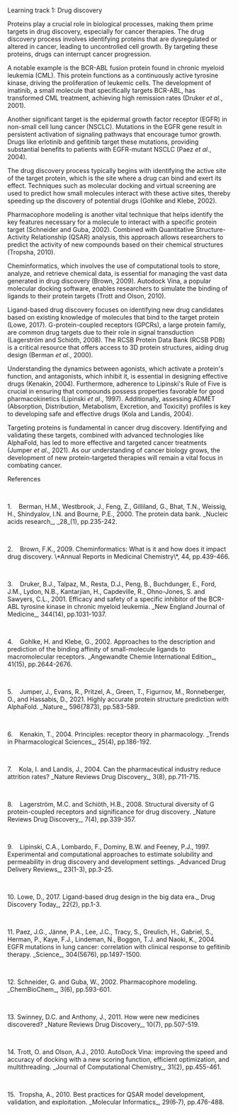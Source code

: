 Learning track 1: Drug discovery

Proteins play a crucial role in biological processes, making them prime targets in drug discovery, especially for cancer therapies. The drug discovery process involves identifying proteins that are dysregulated or altered in cancer, leading to uncontrolled cell growth. By targeting these proteins, drugs can interrupt cancer progression.

A notable example is the BCR-ABL fusion protein found in chronic myeloid leukemia (CML). This protein functions as a continuously active tyrosine kinase, driving the proliferation of leukemic cells. The development of imatinib, a small molecule that specifically targets BCR-ABL, has transformed CML treatment, achieving high remission rates (Druker _et al_., 2001).

Another significant target is the epidermal growth factor receptor (EGFR) in non-small cell lung cancer (NSCLC). Mutations in the EGFR gene result in persistent activation of signaling pathways that encourage tumor growth. Drugs like erlotinib and gefitinib target these mutations, providing substantial benefits to patients with EGFR-mutant NSCLC (Paez _et al_., 2004).

The drug discovery process typically begins with identifying the active site of the target protein, which is the site where a drug can bind and exert its effect. Techniques such as molecular docking and virtual screening are used to predict how small molecules interact with these active sites, thereby speeding up the discovery of potential drugs (Gohlke and Klebe, 2002).

Pharmacophore modeling is another vital technique that helps identify the key features necessary for a molecule to interact with a specific protein target (Schneider and Guba, 2002). Combined with Quantitative Structure-Activity Relationship (QSAR) analysis, this approach allows researchers to predict the activity of new compounds based on their chemical structures (Tropsha, 2010).

Cheminformatics, which involves the use of computational tools to store, analyze, and retrieve chemical data, is essential for managing the vast data generated in drug discovery (Brown, 2009). Autodock Vina, a popular molecular docking software, enables researchers to simulate the binding of ligands to their protein targets (Trott and Olson, 2010).

Ligand-based drug discovery focuses on identifying new drug candidates based on existing knowledge of molecules that bind to the target protein (Lowe, 2017). G-protein-coupled receptors (GPCRs), a large protein family, are common drug targets due to their role in signal transduction (Lagerström and Schiöth, 2008). The RCSB Protein Data Bank (RCSB PDB) is a critical resource that offers access to 3D protein structures, aiding drug design (Berman _et al_., 2000).

Understanding the dynamics between agonists, which activate a protein's function, and antagonists, which inhibit it, is essential in designing effective drugs (Kenakin, 2004). Furthermore, adherence to Lipinski's Rule of Five is crucial in ensuring that compounds possess properties favorable for good pharmacokinetics (Lipinski _et al_., 1997). Additionally, assessing ADMET (Absorption, Distribution, Metabolism, Excretion, and Toxicity) profiles is key to developing safe and effective drugs (Kola and Landis, 2004).

Targeting proteins is fundamental in cancer drug discovery. Identifying and validating these targets, combined with advanced technologies like AlphaFold, has led to more effective and targeted cancer treatments (Jumper _et al_., 2021). As our understanding of cancer biology grows, the development of new protein-targeted therapies will remain a vital focus in combating cancer.

References

 

<!--[if !supportLists]-->1.    <!--[endif]-->Berman, H.M., Westbrook, J., Feng, Z., Gilliland, G., Bhat, T.N., Weissig, H., Shindyalov, I.N. and Bourne, P.E., 2000. The protein data bank. _Nucleic acids research_, _28_(1), pp.235-242.

 

<!--[if !supportLists]-->2.    <!--[endif]-->Brown, F.K., 2009. Cheminformatics: What is it and how does it impact drug discovery. \*Annual Reports in Medicinal Chemistry\*, 44, pp.439-466.

 

<!--[if !supportLists]-->3.    <!--[endif]-->Druker, B.J., Talpaz, M., Resta, D.J., Peng, B., Buchdunger, E., Ford, J.M., Lydon, N.B., Kantarjian, H., Capdeville, R., Ohno-Jones, S. and Sawyers, C.L., 2001. Efficacy and safety of a specific inhibitor of the BCR-ABL tyrosine kinase in chronic myeloid leukemia. _New England Journal of Medicine_, 344(14), pp.1031-1037.

 

<!--[if !supportLists]-->4.    <!--[endif]-->Gohlke, H. and Klebe, G., 2002. Approaches to the description and prediction of the binding affinity of small-molecule ligands to macromolecular receptors. _Angewandte Chemie International Edition_, 41(15), pp.2644-2676.

 

<!--[if !supportLists]-->5.    <!--[endif]-->Jumper, J., Evans, R., Pritzel, A., Green, T., Figurnov, M., Ronneberger, O., and Hassabis, D., 2021. Highly accurate protein structure prediction with AlphaFold. _Nature_, 596(7873), pp.583-589.

 

<!--[if !supportLists]-->6.    <!--[endif]-->Kenakin, T., 2004. Principles: receptor theory in pharmacology. _Trends in Pharmacological Sciences_, 25(4), pp.186-192.

 

<!--[if !supportLists]-->7.    <!--[endif]-->Kola, I. and Landis, J., 2004. Can the pharmaceutical industry reduce attrition rates? _Nature Reviews Drug Discovery_, 3(8), pp.711-715.

 

<!--[if !supportLists]-->8.    <!--[endif]-->Lagerström, M.C. and Schiöth, H.B., 2008. Structural diversity of G protein-coupled receptors and significance for drug discovery. _Nature Reviews Drug Discovery,_ 7(4), pp.339-357.

 

<!--[if !supportLists]-->9.    <!--[endif]-->Lipinski, C.A., Lombardo, F., Dominy, B.W. and Feeney, P.J., 1997. Experimental and computational approaches to estimate solubility and permeability in drug discovery and development settings. _Advanced Drug Delivery Reviews_, 23(1-3), pp.3-25.

 

<!--[if !supportLists]-->10. <!--[endif]-->Lowe, D., 2017. Ligand-based drug design in the big data era._ Drug Discovery Today_, 22(2), pp.1-3.

 

<!--[if !supportLists]-->11. <!--[endif]-->Paez, J.G., Jänne, P.A., Lee, J.C., Tracy, S., Greulich, H., Gabriel, S., Herman, P., Kaye, F.J., Lindeman, N., Boggon, T.J. and Naoki, K., 2004. EGFR mutations in lung cancer: correlation with clinical response to gefitinib therapy. _Science_, 304(5676), pp.1497-1500.

 

<!--[if !supportLists]-->12. <!--[endif]-->Schneider, G. and Guba, W., 2002. Pharmacophore modeling. _ChemBioChem_, 3(6), pp.593-601.

 

<!--[if !supportLists]-->13. <!--[endif]-->Swinney, D.C. and Anthony, J., 2011. How were new medicines discovered? _Nature Reviews Drug Discovery,_ 10(7), pp.507-519.

 

<!--[if !supportLists]-->14. <!--[endif]-->Trott, O. and Olson, A.J., 2010. AutoDock Vina: improving the speed and accuracy of docking with a new scoring function, efficient optimization, and multithreading. _Journal of Computational Chemistry_, 31(2), pp.455-461.

 

<!--[if !supportLists]-->15. <!--[endif]--> Tropsha, A., 2010. Best practices for QSAR model development, validation, and exploitation. _Molecular Informatics_, 29(6‐7), pp.476-488.

 

 

 

 

 
